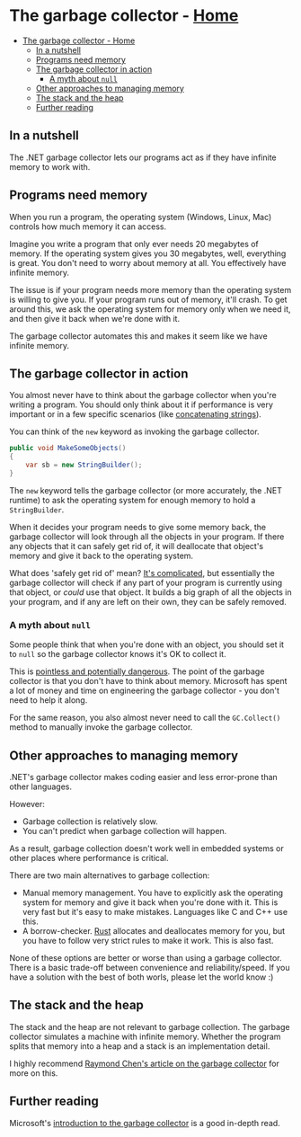 <!-- title: The garbage collector -->
# The garbage collector - [Home](../index.md)

- [The garbage collector - Home](#the-garbage-collector---home)
  - [In a nutshell](#in-a-nutshell)
  - [Programs need memory](#programs-need-memory)
  - [The garbage collector in action](#the-garbage-collector-in-action)
    - [A myth about `null`](#a-myth-about-null)
  - [Other approaches to managing memory](#other-approaches-to-managing-memory)
  - [The stack and the heap](#the-stack-and-the-heap)
  - [Further reading](#further-reading)

## In a nutshell

The .NET garbage collector lets our programs act as if they have infinite memory to work with.

## Programs need memory

When you run a program, the operating system (Windows, Linux, Mac) controls how much memory it can access.

Imagine you write a program that only ever needs 20 megabytes of memory. If the operating system gives you 30 megabytes, well, everything is great. You don't need to worry about memory at all. You effectively have infinite memory.

The issue is if your program needs more memory than the operating system is willing to give you. If your program runs out of memory, it'll crash. To get around this, we ask the operating system for memory only when we need it, and then give it back when we're done with it.

The garbage collector automates this and makes it seem like we have infinite memory.

## The garbage collector in action

You almost never have to think about the garbage collector when you're writing a program. You should only think about it if performance is very important or in a few specific scenarios (like [concatenating strings](https://docs.microsoft.com/en-us/dotnet/framework/performance/performance-tips)).

You can think of the `new` keyword as invoking the garbage collector.

```csharp
public void MakeSomeObjects()
{
    var sb = new StringBuilder();
}
```

The `new` keyword tells the garbage collector (or more accurately, the .NET runtime) to ask the operating system for enough memory to hold a `StringBuilder`.

When it decides your program needs to give some memory back, the garbage collector will look through all the objects in your program. If there any objects that it can safely get rid of, it will deallocate that object's memory and give it back to the operating system.

What does 'safely get rid of' mean? [It's complicated](https://stackoverflow.com/questions/2257563/what-are-the-generations-in-garbage-collection), but essentially the garbage collector will check if any part of your program is currently using that object, or *could* use that object. It builds a big graph of all the objects in your program, and if any are left on their own, they can be safely removed.

### A myth about `null`

Some people think that when you're done with an object, you should set it to `null` so the garbage collector knows it's OK to collect it.

This is [pointless and potentially dangerous](https://stackoverflow.com/questions/3903878/c-should-object-variables-be-assigned-to-null). The point of the garbage collector is that you don't have to think about memory. Microsoft has spent a lot of money and  time on engineering the garbage collector - you don't need to help it along.

For the same reason, you also almost never need to call the `GC.Collect()` method to manually invoke the garbage collector.

## Other approaches to managing memory

.NET's garbage collector makes coding easier and less error-prone than other languages.

However:

- Garbage collection is relatively slow.
- You can't predict when garbage collection will happen.

As a result, garbage collection doesn't work well in embedded systems or other places where performance is critical.

There are two main alternatives to garbage collection:

- Manual memory management. You have to explicitly ask the operating system for memory and give it back when you're done with it. This is very fast but it's easy to make mistakes. Languages like C and C++ use this.
- A borrow-checker. [Rust](https://www.rust-lang.org/) allocates and deallocates memory for you, but you have to follow very strict rules to make it work. This is also fast.

None of these options are better or worse than using a garbage collector. There is a basic trade-off between convenience and reliability/speed. If you have a solution with the best of both worls, please let the world know :)

## The stack and the heap

The stack and the heap are not relevant to garbage collection. The garbage collector simulates a machine with infinite memory. Whether the program splits that memory into a heap and a stack is an implementation detail.

I highly recommend [Raymond Chen's article on the garbage collector](https://devblogs.microsoft.com/oldnewthing/20100809-00/?p=13203) for more on this.

## Further reading

Microsoft's [introduction to the garbage collector](https://docs.microsoft.com/en-us/dotnet/standard/garbage-collection/fundamentals) is a good in-depth read.
